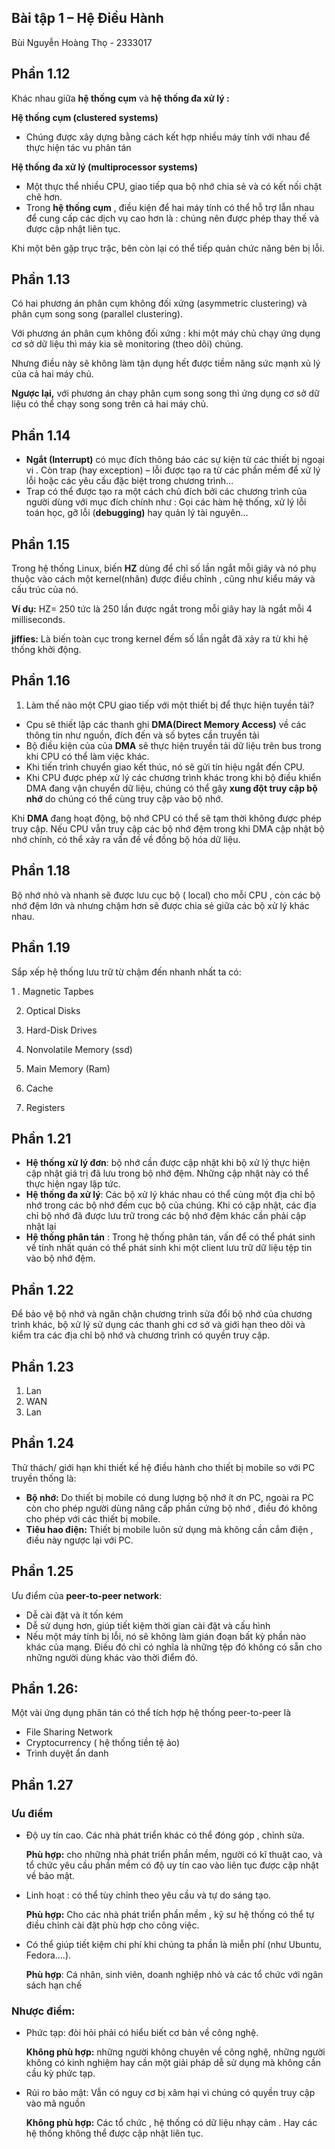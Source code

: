## **Bài tập 1 – Hệ Điều Hành**


Bùi Nguyễn Hoàng Thọ - 2333017

## **Phần 1.12**

Khác nhau giữa **hệ thống cụm** và **hệ thống đa xử lý :**

**Hệ thống cụm (clustered systems)**

- Chúng được xây dựng bằng cách kết hợp nhiều máy tính với nhau để thực hiện tác vu phân tán

**Hệ thống đa xử lý (multiprocessor systems)**

- Một thực thể nhiều CPU, giao tiếp qua bộ nhớ chia sẻ và có kết nối chặt chẽ hơn.
- Trong **hệ thống cụm** , điều kiện để hai máy tính có
thể hỗ trợ lẫn nhau để cung cấp các dịch vụ cao hơn là : chúng nên được phép thay thế và được cập nhật liên tục.

Khi một bên gặp trục trặc, bên còn lại có thể tiếp quản chức năng bên bị lỗi.

## **Phần 1.13**

Có hai phương án phân cụm không đối xứng (asymmetric clustering) và phân cụm song song (parallel clustering).

Với phương án phân cụm không đối xứng : khi một máy chủ chạy ứng dụng cơ sở dữ liệu thì máy kia sẽ monitoring (theo dõi) chúng.

Nhưng điều này sẽ không làm tận dụng hết được tiềm năng sức mạnh xủ lý của cả hai máy chủ.

**Ngược lại,** với phương án chạy phân cụm song song thì ứng dụng cơ sở dữ liệu có thể chạy song song trên cả hai máy chủ.

## **Phần 1.14**

- **Ngắt (Interrupt)** có mục đích thông báo các sự
kiện từ các thiết bị ngoại vi . Còn trap (hay exception) – lỗi được tạo
ra từ các phần mềm để xử lý lỗi hoặc các yêu cầu đặc biệt trong chương trình…
- Trap có thể được tạo ra một cách chủ đích bởi các chương trình của
người dùng với mục đích chính như : Gọi các hàm hệ thống, xử lý lỗi toán học, gỡ lỗi (**debugging)** hay quản lý tài nguyên…

## **Phần 1.15**

Trong hệ thống Linux, biến **HZ** dùng để chỉ số lần ngắt mỗi giây và nó phụ thuộc vào cách một kernel(nhân) được điều chỉnh , cũng như kiểu máy và cấu trúc của nó.

**Ví dụ:** HZ= 250 tức là 250 lần được ngắt trong mỗi giây hay là ngắt mỗi 4 milliseconds.

**jiffies:** Là biến toàn cục trong kernel đếm số lần ngắt đã xảy ra từ khi hệ thống khởi động.

## **Phần 1.16**

1. Làm thế nào một CPU giao tiếp với một thiết bị để thực hiện tuyền tải?
- Cpu sẽ thiết lập các thanh ghi **DMA(Direct Memory Access)** về các thông tin như nguồn, đích đến và số bytes cần truyền tải
- Bộ điều kiện của của **DMA** sẽ thực hiện truyền tải dữ liệu trên bus trong khi CPU có thể làm việc khác.
- Khi tiến trình chuyển giao kết thúc, nó sẽ gửi tín hiệu ngắt đến CPU.
- Khi CPU được phép xử lý các chương trình khác trong khi bộ điều khiển DMA đang vận chuyển dữ liệu, chúng có thể gây **xung đột truy cập bộ nhớ** do chúng có thể cùng truy cập vào bộ nhớ.

Khi **DMA** đang hoạt động, bộ nhớ CPU có thể sẽ tạm thời không được phép truy cập. Nếu CPU vẫn truy cập các bộ nhớ đệm trong khi DMA cập nhật bộ nhớ chính, có thể xảy ra vấn đề về đồng bộ hóa dữ liệu.

## **Phần 1.18**

Bộ nhớ nhỏ và nhanh sẽ được lưu cục bộ ( local) cho mỗi CPU , còn các bộ nhớ đệm lớn và nhưng chậm hơn sẽ được chia sẻ giữa các bộ xử lý khác nhau.

## **Phần 1.19**

Sắp xếp hệ thống lưu trữ từ chậm đến nhanh nhất ta có:

1 . Magnetic Tapbes

2. Optical Disks

3. Hard-Disk Drives

4. Nonvolatile Memory (ssd)

5. Main Memory (Ram)

6. Cache

7. Registers

## **Phần 1.21**

- **Hệ thống xử lý đơn**: bộ nhớ cần được cập nhật khi bộ xử lý thực
hiện cập nhật giá trị đã lưu trong bộ nhớ đệm. Những cập nhật này có thể thực hiện ngay lập tức.
- **Hệ thống đa xử lý**: Các bộ xử lý khác nhau có thể cùng một địa chỉ bộ nhớ trong các bộ nhớ đếm cục bộ của chúng. Khi có cập nhật, các địa chỉ bộ nhớ đã được lưu trữ trong các bộ nhớ đệm khác cần phải cập nhật lại
- **Hệ thống phân tán** : Trong hệ thống phân tán, vấn để có thể phát sinh về tính nhất quán có thể phát sinh khi một client lưu trữ dữ liệu tệp
tin vào bộ nhớ đệm.

## **Phần 1.22**

Để bảo vệ bộ nhớ và ngăn chặn chương trình sửa đổi bộ nhớ của chương 
trình khác, bộ xử lý sử dụng các thanh ghi cơ sở và giới hạn theo dõi và
 kiểm tra các địa chỉ bộ nhớ và chương trình có quyền truy cập.

## **Phần 1.23**

1. Lan
2. WAN
3. Lan

## **Phần 1.24**

Thử thách/ giới hạn khi thiết kế hệ điều hành cho thiết bị mobile so với PC truyền thống là:

- **Bộ nhớ:** Do thiết bị mobile có dung lượng bộ nhớ ít
ơn PC, ngoài ra PC còn cho phép người dùng nâng cấp phần cứng bộ nhớ ,
điều đó không cho phép với các thiết bị mobile.
- **Tiêu hao điện:** Thiết bị mobile luôn sử dụng mà không cần cắm điện , điều này ngược lại với PC.

## **Phần 1.25**

Ưu điểm của **peer-to-peer network**:

- Dễ cài đặt và ít tốn kém
- Dễ sử dụng hơn, giúp tiết kiệm thời gian cài đặt và cấu hình
- Nếu một máy tính bị lỗi, nó sẽ không làm gián đoạn bất kỳ phần nào khác của mạng. Điều đó chỉ có nghĩa là những tệp đó không có sẵn cho những người dùng khác vào thời điểm đó.

## **Phần 1.26**:

Một vài ứng dụng phân tán có thể tích hợp hệ thống peer-to-peer là

- File Sharing Network
- Cryptocurrency ( hệ thống tiền tệ ảo)
- Trình duyệt ẩn danh

## **Phần 1.27**

### Ưu điểm

- Độ uy tín cao. Các nhà phát triển khác có thể đóng góp , chỉnh sửa.
    
    **Phù hợp:** cho những nhà phát triển phần mềm, người có
     kĩ thuật cao, và tổ chức yêu cầu phần mềm có độ uy tín cao vào liên tục
     được cập nhật về bảo mật.
    
- Linh hoạt : có thể tùy chỉnh theo yêu cầu và tự do sáng tạo.
    
    **Phù hợp:** Cho các nhà phát triển phần mềm , kỹ sư hệ thống có thể tự điều chỉnh cài đặt phù hợp cho công việc.
    
- Có thể giúp tiết kiệm chi phí khi chúng ta phần là miễn phí (như Ubuntu, Fedora….).
    
    **Phù hợp**: Cá nhân, sinh viên, doanh nghiệp nhỏ và các tổ chức với ngân sách hạn chế
    

### **Nhược điểm:**

- Phức tạp: đòi hỏi phải có hiểu biết cơ bản về công nghệ.
    
    **Không phù hợp:** những người không chuyên về công nghệ, những người không có kinh nghiệm hay cần một giải pháp dễ sử dụng mà 
    không cần cầu kỳ phức tạp.
    
- Rủi ro bảo mật: Vẫn có nguy cơ bị xâm hại vì chúng có quyền truy cập vào mã nguồn
    
    **Không phù hợp:** Các tổ chức , hệ thống có dữ liệu nhạy cảm . Hay các hệ thống không thể được cập nhật liên tục.
